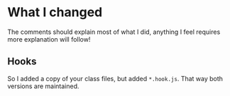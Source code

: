 # What I changed

The comments should explain most of what I did, anything I feel requires more explanation will follow!

## Hooks

So I added a copy of your class files, but added `*.hook.js`. That way both versions are maintained.
